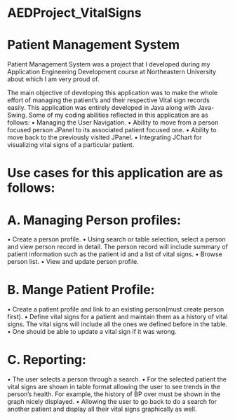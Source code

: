 # AEDProject_VitalSigns
#                                                 Patient Management System
Patient Management System was a project that I developed during my Application Engineering Development course at Northeastern University about which I am very proud of. 

The main objective of developing this application was to make the whole effort of managing the patient’s and their respective Vital sign records easily. This application was entirely developed in Java along with Java-Swing. Some of my coding abilities reflected in this application are as follows:
•	Managing the User Navigation.
•	Ability to move from a person focused person JPanel to its associated patient focused one.
•	Ability to move back to the previously visited JPanel.
•	Integrating JChart for visualizing vital signs of a particular patient.

# Use cases for this application are as follows:

# A.	Managing Person profiles:
•	Create a person profile.
•	Using search or table selection, select a person and view person record in detail. The person record will include summary of patient information such as the patient id and a list of vital signs.
•	Browse person list.
•	View and update person profile.

# B.   Mange Patient Profile: 
•	Create a patient profile and link to an existing person(must create person first).
•	Define vital signs for a patient and maintain them as a history of vital signs. The vital signs will include all the ones we defined before in the table.
•	One should be able to update a vital sign if it was wrong.

# C.   Reporting:
•	The user selects a person through a search.
•	For the selected patient the vital signs are shown in table format allowing the user to see trends in the person’s health. For example, the history of BP over must be shown in the graph nicely displayed. 
•	Allowing the user to go back to do a search for another patient and display all their vital signs graphically as well. 

